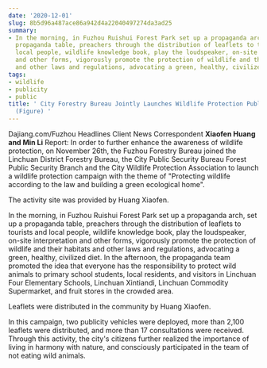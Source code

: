 ```yaml
---
date: '2020-12-01'
slug: 8b5d96a487ace86a942d4a22040497274da3ad25
summary:
- In the morning, in Fuzhou Ruishui Forest Park set up a propaganda arch, set up a
  propaganda table, preachers through the distribution of leaflets to tourists and
  local people, wildlife knowledge book, play the loudspeaker, on-site interpretation
  and other forms, vigorously promote the protection of wildlife and their habitats
  and other laws and regulations, advocating a green, healthy, civilized diet.
tags:
- wildlife
- publicity
- public
title: ' City Forestry Bureau Jointly Launches Wildlife Protection Publicity Campaign
  (Figure) '
---
```


 Dajiang.com/Fuzhou Headlines Client News Correspondent **Xiaofen Huang and Min Li**
Report: In order to further enhance the awareness of wildlife protection, on November 26th, the Fuzhou Forestry Bureau joined the Linchuan District Forestry Bureau, the City Public Security Bureau Forest Public Security Branch and the City Wildlife Protection Association to launch a wildlife protection campaign with the theme of "Protecting wildlife according to the law and building a green ecological home".

The activity site was provided by Huang Xiaofen.

In the morning, in Fuzhou Ruishui Forest Park set up a propaganda arch, set up a propaganda table, preachers through the distribution of leaflets to tourists and local people, wildlife knowledge book, play the loudspeaker, on-site interpretation and other forms, vigorously promote the protection of wildlife and their habitats and other laws and regulations, advocating a green, healthy, civilized diet. In the afternoon, the propaganda team promoted the idea that everyone has the responsibility to protect wild animals to primary school students, local residents, and visitors in Linchuan Four Elementary Schools, Linchuan Xintiandi, Linchuan Commodity Supermarket, and fruit stores in the crowded area.

Leaflets were distributed in the community by Huang Xiaofen.

In this campaign, two publicity vehicles were deployed, more than 2,100 leaflets were distributed, and more than 17 consultations were received. Through this activity, the city's citizens further realized the importance of living in harmony with nature, and consciously participated in the team of not eating wild animals.

 
        